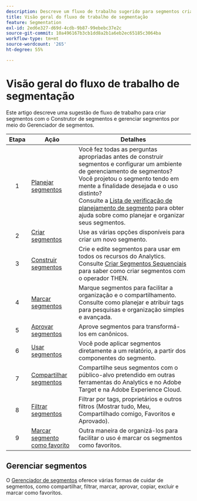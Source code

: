 ```yaml
---
description: Descreve um fluxo de trabalho sugerido para segmentos criados com o Construtor de segmentos e gerenciado pelo Gerenciador de segmentos.
title: Visão geral do fluxo de trabalho de segmentação
feature: Segmentation
exl-id: 2ed6e327-d69d-4cdb-9b87-99ebebc37e2c
source-git-commit: 10a496167b3cb1dd8a2b1a6eb2ec65185c3064ba
workflow-type: tm+mt
source-wordcount: '265'
ht-degree: 55%

---
```


# Visão geral do fluxo de trabalho de segmentação

Este artigo descreve uma sugestão de fluxo de trabalho para criar segmentos com o Construtor de segmentos e gerenciar segmentos por meio do Gerenciador de segmentos.


| Etapa | Ação | Detalhes |
|:--:|---|---|
| 1 | [Planejar segmentos](/help/components/segmentation/segmentation-workflow/seg-plan.md) | Você fez todas as perguntas apropriadas antes de construir segmentos e configurar um ambiente de gerenciamento de segmentos? Você projetou o segmento tendo em mente a finalidade desejada e o uso distinto? <br/>Consulte a [Lista de verificação de planejamento de segmento](seg-plan.md) para obter ajuda sobre como planejar e organizar seus segmentos. |
| 2 | [Criar segmentos](seg-create.md) | Use as várias opções disponíveis para criar um novo segmento. |
| 3 | [Construir segmentos](/help/components/segmentation/segmentation-workflow/seg-build.md) | Crie e edite segmentos para usar em todos os recursos do Analytics. <br/>Consulte [Criar Segmentos Sequenciais](/help/components/segmentation/segmentation-workflow/seg-sequential-build.md) para saber como criar segmentos com o operador THEN. |
| 4 | [Marcar segmentos](/help/components/segmentation/segmentation-workflow/seg-tag.md) | Marque segmentos para facilitar a organização e o compartilhamento. Consulte como planejar e atribuir tags para pesquisas e organização simples e avançada. |
| 5 | [Aprovar segmentos](/help/components/segmentation/segmentation-workflow/seg-approve.md) | Aprove segmentos para transformá-los em canônicos. |
| 6 | [Usar segmentos](/help/components/segmentation/segmentation-workflow/t-seg-apply.md) | Você pode aplicar segmentos diretamente a um relatório, a partir dos componentes do segmento. |
| 7 | [Compartilhar segmentos](/help/components/segmentation/segmentation-workflow/t-seg-share.md) | Compartilhe seus segmentos com o público-alvo pretendido em outras ferramentas do Analytics e no Adobe Target e na Adobe Experience Cloud. |
| 8 | [Filtrar segmentos](/help/components/segmentation/segmentation-workflow/t-seg-filter.md) | Filtrar por tags, proprietários e outros filtros (Mostrar tudo, Meu, Compartilhado comigo, Favoritos e Aprovado). |
| 9 | [Marcar segmento como favorito](/help/components/segmentation/segmentation-workflow/t-seg-favorite.md) | Outra maneira de organizá-los para facilitar o uso é marcar os segmentos como favoritos. |

## Gerenciar segmentos

O [Gerenciador de segmentos](/help/components/segmentation/segmentation-workflow/seg-manage.md) oferece várias formas de cuidar de segmentos, como compartilhar, filtrar, marcar, aprovar, copiar, excluir e marcar como favoritos.
